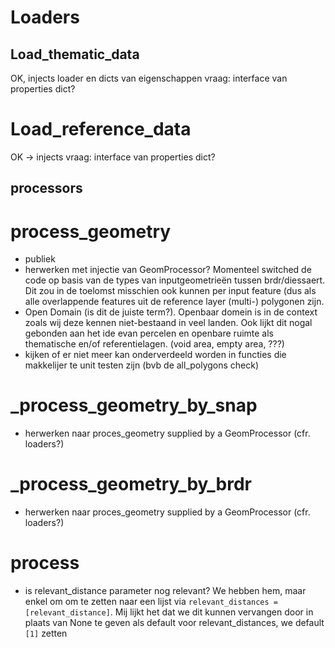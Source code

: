 # Loaders

## Load_thematic_data 

OK, injects loader en dicts van eigenschappen
vraag: interface van properties dict?

# Load_reference_data
OK -> injects
vraag: interface van properties dict?

## processors

# process_geometry

- publiek
- herwerken met injectie van GeomProcessor? Momenteel switched de code op basis van 
  de types van inputgeometrieën tussen brdr/diessaert. Dit zou in de toelomst misschien ook kunnen per input feature (dus als alle overlappende features uit de reference layer (multi-) polygonen zijn.
- Open Domain (is dit de juiste term?). Openbaar domein is in de context zoals wij deze kennen
  niet-bestaand in veel landen. Ook lijkt dit nogal gebonden aan het ide evan percelen en openbare
  ruimte als thematische en/of referentielagen. (void area, empty area, ???)
- kijken of er niet meer kan onderverdeeld worden in functies die makkelijer te unit testen zijn (bvb de all_polygons check)


# _process_geometry_by_snap

- herwerken naar proces_geometry supplied by a GeomProcessor (cfr. loaders?)

# _process_geometry_by_brdr

- herwerken naar proces_geometry supplied by a GeomProcessor (cfr. loaders?)

# process

- is relevant_distance parameter nog relevant? We hebben hem, maar enkel om om te zetten naar een 
lijst via `relevant_distances = [relevant_distance]`. Mij lijkt het dat we dit kunnen vervangen door in plaats van None te geven als default voor relevant_distances, we default `[1]` zetten

